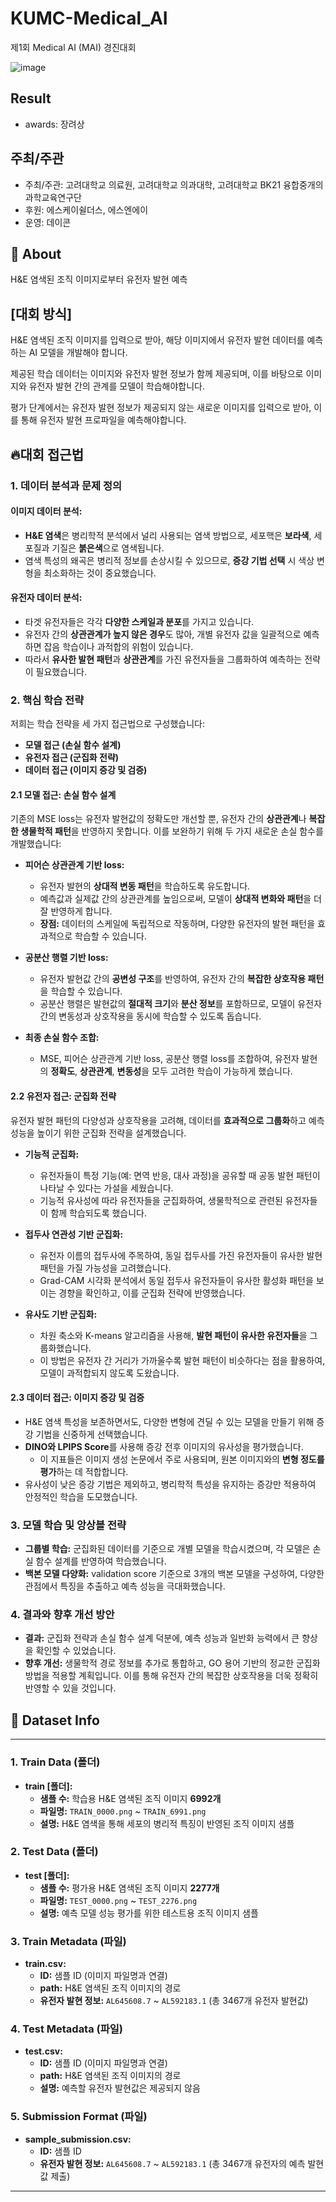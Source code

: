 # KUMC-Medical_AI

제1회 Medical AI (MAI) 경진대회

![image](https://github.com/user-attachments/assets/3f636169-6ec2-4df8-8168-0c18f4e59e78)


## Result

- awards: 장려상

## 주최/주관
- 주최/주관: 고려대학교 의료원, 고려대학교 의과대학, 고려대학교 BK21 융합중개의과학교육연구단
- 후원: 에스케이쉴더스, 에스엔에이
- 운영: 데이콘

## 🧐 About
H&E 염색된 조직 이미지로부터 유전자 발현 예측

## [대회 방식]  
H&E 염색된 조직 이미지를 입력으로 받아, 해당 이미지에서 유전자 발현 데이터를 예측하는 AI 모델을 개발해야 합니다. 

제공된 학습 데이터는 이미지와 유전자 발현 정보가 함께 제공되며, 이를 바탕으로 이미지와 유전자 발현 간의 관계를 모델이 학습해야합니다.

평가 단계에서는 유전자 발현 정보가 제공되지 않는 새로운 이미지를 입력으로 받아, 이를 통해 유전자 발현 프로파일을 예측해야합니다.



## 🔥**대회 접근법**

### 1. **데이터 분석과 문제 정의**
#### 이미지 데이터 분석:
- **H&E 염색**은 병리학적 분석에서 널리 사용되는 염색 방법으로, 세포핵은 **보라색**, 세포질과 기질은 **붉은색**으로 염색됩니다.
- 염색 특성의 왜곡은 병리적 정보를 손상시킬 수 있으므로, **증강 기법 선택** 시 색상 변형을 최소화하는 것이 중요했습니다.

#### 유전자 데이터 분석:
- 타겟 유전자들은 각각 **다양한 스케일과 분포**를 가지고 있습니다.
- 유전자 간의 **상관관계가 높지 않은 경우**도 많아, 개별 유전자 값을 일괄적으로 예측하면 잡음 학습이나 과적합의 위험이 있습니다.
- 따라서 **유사한 발현 패턴**과 **상관관계**를 가진 유전자들을 그룹화하여 예측하는 전략이 필요했습니다.

### 2. **핵심 학습 전략**
저희는 학습 전략을 세 가지 접근법으로 구성했습니다:
- **모델 접근 (손실 함수 설계)**
- **유전자 접근 (군집화 전략)**
- **데이터 접근 (이미지 증강 및 검증)**

#### 2.1 **모델 접근: 손실 함수 설계**
기존의 MSE loss는 유전자 발현값의 정확도만 개선할 뿐, 유전자 간의 **상관관계**나 **복잡한 생물학적 패턴**을 반영하지 못합니다. 이를 보완하기 위해 두 가지 새로운 손실 함수를 개발했습니다:

- **피어슨 상관관계 기반 loss:**
  - 유전자 발현의 **상대적 변동 패턴**을 학습하도록 유도합니다.
  - 예측값과 실제값 간의 상관관계를 높임으로써, 모델이 **상대적 변화와 패턴**을 더 잘 반영하게 합니다.
  - **장점:** 데이터의 스케일에 독립적으로 작동하며, 다양한 유전자의 발현 패턴을 효과적으로 학습할 수 있습니다.

- **공분산 행렬 기반 loss:**
  - 유전자 발현값 간의 **공변성 구조**를 반영하여, 유전자 간의 **복잡한 상호작용 패턴**을 학습할 수 있습니다.
  - 공분산 행렬은 발현값의 **절대적 크기**와 **분산 정보**를 포함하므로, 모델이 유전자 간의 변동성과 상호작용을 동시에 학습할 수 있도록 돕습니다.

- **최종 손실 함수 조합:**
  - MSE, 피어슨 상관관계 기반 loss, 공분산 행렬 loss를 조합하여, 유전자 발현의 **정확도**, **상관관계**, **변동성**을 모두 고려한 학습이 가능하게 했습니다.

#### 2.2 **유전자 접근: 군집화 전략**
유전자 발현 패턴의 다양성과 상호작용을 고려해, 데이터를 **효과적으로 그룹화**하고 예측 성능을 높이기 위한 군집화 전략을 설계했습니다.

- **기능적 군집화:**
  - 유전자들이 특정 기능(예: 면역 반응, 대사 과정)을 공유할 때 공동 발현 패턴이 나타날 수 있다는 가설을 세웠습니다.
  - 기능적 유사성에 따라 유전자들을 군집화하여, 생물학적으로 관련된 유전자들이 함께 학습되도록 했습니다.

- **접두사 연관성 기반 군집화:**
  - 유전자 이름의 접두사에 주목하여, 동일 접두사를 가진 유전자들이 유사한 발현 패턴을 가질 가능성을 고려했습니다.
  - Grad-CAM 시각화 분석에서 동일 접두사 유전자들이 유사한 활성화 패턴을 보이는 경향을 확인하고, 이를 군집화 전략에 반영했습니다.

- **유사도 기반 군집화:**
  - 차원 축소와 K-means 알고리즘을 사용해, **발현 패턴이 유사한 유전자들**을 그룹화했습니다.
  - 이 방법은 유전자 간 거리가 가까울수록 발현 패턴이 비슷하다는 점을 활용하여, 모델이 과적합되지 않도록 도왔습니다.

#### 2.3 **데이터 접근: 이미지 증강 및 검증**
- H&E 염색 특성을 보존하면서도, 다양한 변형에 견딜 수 있는 모델을 만들기 위해 증강 기법을 신중하게 선택했습니다.
- **DINO와 LPIPS Score**를 사용해 증강 전후 이미지의 유사성을 평가했습니다.
  - 이 지표들은 이미지 생성 논문에서 주로 사용되며, 원본 이미지와의 **변형 정도를 평가**하는 데 적합합니다.
- 유사성이 낮은 증강 기법은 제외하고, 병리학적 특성을 유지하는 증강만 적용하여 안정적인 학습을 도모했습니다.

### 3. **모델 학습 및 앙상블 전략**
- **그룹별 학습:** 군집화된 데이터를 기준으로 개별 모델을 학습시켰으며, 각 모델은 손실 함수 설계를 반영하여 학습했습니다.
- **백본 모델 다양화:** validation score 기준으로 3개의 백본 모델을 구성하여, 다양한 관점에서 특징을 추출하고 예측 성능을 극대화했습니다.

### 4. **결과와 향후 개선 방안**
- **결과:** 군집화 전략과 손실 함수 설계 덕분에, 예측 성능과 일반화 능력에서 큰 향상을 확인할 수 있었습니다.
- **향후 개선:** 생물학적 경로 정보를 추가로 통합하고, GO 용어 기반의 정교한 군집화 방법을 적용할 계획입니다. 이를 통해 유전자 간의 복잡한 상호작용을 더욱 정확히 반영할 수 있을 것입니다.


## 📖 **Dataset Info**

---

### **1. Train Data (폴더)**

- **train [폴더]:**  
  - **샘플 수:** 학습용 H&E 염색된 조직 이미지 **6992개**
  - **파일명:** `TRAIN_0000.png` ~ `TRAIN_6991.png`
  - **설명:** H&E 염색을 통해 세포의 병리적 특징이 반영된 조직 이미지 샘플

### **2. Test Data (폴더)**

- **test [폴더]:**  
  - **샘플 수:** 평가용 H&E 염색된 조직 이미지 **2277개**
  - **파일명:** `TEST_0000.png` ~ `TEST_2276.png`
  - **설명:** 예측 모델 성능 평가를 위한 테스트용 조직 이미지 샘플

### **3. Train Metadata (파일)**

- **train.csv:**  
  - **ID:** 샘플 ID (이미지 파일명과 연결)
  - **path:** H&E 염색된 조직 이미지의 경로
  - **유전자 발현 정보:** `AL645608.7` ~ `AL592183.1` (총 3467개 유전자 발현값)

### **4. Test Metadata (파일)**

- **test.csv:**  
  - **ID:** 샘플 ID (이미지 파일명과 연결)
  - **path:** H&E 염색된 조직 이미지의 경로
  - **설명:** 예측할 유전자 발현값은 제공되지 않음

### **5. Submission Format (파일)**

- **sample_submission.csv:**  
  - **ID:** 샘플 ID
  - **유전자 발현 정보:** `AL645608.7` ~ `AL592183.1` (총 3467개 유전자의 예측 발현값 제출)

---

